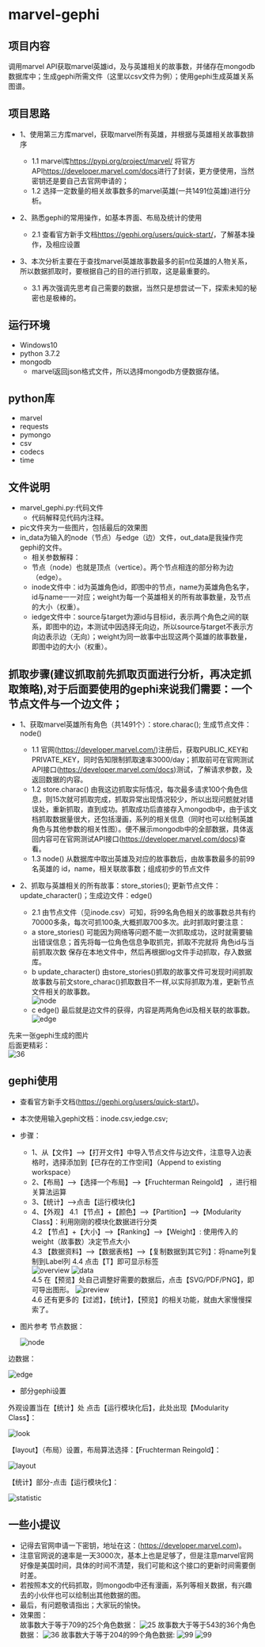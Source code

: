 # marvel-gephi
## 项目内容  
调用marvel API获取marvel英雄id，及与英雄相关的故事数，并储存在mongodb数据库中；生成gephi所需文件（这里以csv文件为例）；使用gephi生成英雄关系图谱。
## 项目思路
* 1、使用第三方库marvel，获取marvel所有英雄，并根据与英雄相关故事数排序<br>
  * 1.1 marvel库<https://pypi.org/project/marvel/> 将官方API<https://developer.marvel.com/docs>进行了封装，更方便使用，当然密钥还是要自己去官网申请的；<br>
  * 1.2 选择一定数量的相关故事数多的marvel英雄(一共1491位英雄)进行分析。


* 2、熟悉gephi的常用操作，如基本界面、布局及统计的使用<br>
  * 2.1 查看官方新手文档<https://gephi.org/users/quick-start/>，了解基本操作，及相应设置


* 3、本次分析主要在于查找marvel英雄故事数最多的前n位英雄的人物关系，所以数据抓取时，要根据自己的目的进行抓取，这是最重要的。<br>
  * 3.1 再次强调先思考自己需要的数据，当然只是想尝试一下，探索未知的秘密也是极棒的。

## 运行环境
* Windows10
* python 3.7.2
* mongodb
  * marvel返回json格式文件，所以选择mongodb方便数据存储。
## python库
* marvel
* requests
* pymongo
* csv
* codecs
* time
## 文件说明
* marvel_gephi.py:代码文件
   * 代码解释见代码内注释。
* pic文件夹为一些图片，包括最后的效果图
* in_data为输入的node（节点）与edge（边）文件，out_data是我操作完gephi的文件。
  * 相关参数解释：<br>
   * 节点（node）也就是顶点（vertice）。两个节点相连的部分称为边（edge）。
   * inode文件中：id为英雄角色id，即图中的节点，name为英雄角色名字，id与name一一对应；weight为每一个英雄相关的所有故事数量，及节点的大小（权重）。
   * iedge文件中：source与target为源id与目标id，表示两个角色之间的联系，即图中的边，本测试中因选择无向边，所以source与target不表示方向边表示边（无向）；weight为同一故事中出现这两个英雄的故事数量，即图中边的大小（权重）。
## 抓取步骤(建议抓取前先抓取页面进行分析，再决定抓取策略),对于后面要使用的gephi来说我们需要：一个节点文件与一个边文件；
* 1、获取marvel英雄所有角色（共1491个）：store.charac(); 生成节点文件：node()<br>
  * 1.1 官网(<https://developer.marvel.com/>)注册后，获取PUBLIC_KEY和PRIVATE_KEY，同时告知限制抓取速率3000/day；抓取前可在官网测试API接口(<https://developer.marvel.com/docs>)测试，了解请求参数，及返回数据的内容。<br>
  * 1.2 store.charac() 由我这边抓取实际情况，每次最多请求100个角色信息，则15次就可抓取完成，抓取异常出现情况较少，所以出现问题就对错误处，重新抓取，直到成功。抓取成功后直接存入mongodb中，由于该文档抓取数据量很大，还包括漫画，系列的相关信息（同时也可以绘制英雄角色与其他参数的相关性图）。便不展示mongodb中的全部数据，具体返回内容可在官网测试API接口(<https://developer.marvel.com/docs>)查看。<br>
  * 1.3 node() 从数据库中取出英雄及对应的故事数后，由故事数最多的前99名英雄的 id，name，相关联故事数；组成初步的节点文件


* 2、抓取与英雄相关的所有故事：store_stories(); 更新节点文件：update_character()；生成边文件：edge()
  * 2.1 由节点文件（见inode.csv）可知，将99名角色相关的故事数总共有约70000多条，每次可抓100条,大概抓取700多次。此时抓取时要注意：
   * a store_stories() 可能因为网络等问题不能一次抓取成功，这时就需要输出错误信息；首先将每一位角色信息争取抓完，抓取不完就将 角色id与当前抓取次数 保存在本地文件中，然后再根据log文件手动抓取，存入数据库。<br>
   * b update_character() 由store_stories()抓取的故事文件可发现时间抓取故事数与前文store_charac()抓取数目不一样,以实际抓取为准，更新节点文件相关的故事数。<br>
![node](pic/id-lable-w.png)<br>
   * c edge() 最后就是边文件的获得，内容是两两角色id及相关联的故事数。<br>
![edge](pic/s-t-w.png)

先来一张gephi生成的图片<br>
后面更精彩：<br>
![36](pic/zn36.svg)
## gephi使用
* 查看官方新手文档(<https://gephi.org/users/quick-start/>)。
* 本次使用输入gephi文档：inode.csv,iedge.csv;
* 步骤：
  * 1、从【文件】-->【打开文件】中导入节点文件与边文件，注意导入边表格时，选择添加到【已存在的工作空间】（Append to existing workspace） <br>
  * 2、【布局】-->【选择一个布局】-->【Fruchterman Reingold】 ，进行相关算法运算<br>
  * 3、【统计】-->点击【运行模块化】<br>
  * 4、【外观】
     4.1 【节点】+【颜色】-->【Partition】-->【Modularity Class】：利用刚刚的模块化数据进行分类<br>
     4.2 【节点】+【大小】-->【Ranking】-->【Weight】: 使用传入的weight（故事数）决定节点大小<br>
     4.3 【数据资料】-->【数据表格】-->【复制数据到其它列】：将name列复制到Label列
     4.4 点击【T】即可显示标签<br>
![overview](pic/over.png)
![data](pic/data.png)<br>
     4.5 在【预览】处自己调整好需要的数据后，点击【SVG/PDF/PNG】，即可导出图形。
![preview](pic/preview.png)<br>
     4.6 还有更多的【过滤】，【统计】，【预览】的相关功能，就由大家慢慢探索了。
* 图片参考
 节点数据：

  ![node](pic/id-lable-w.png)

 边数据：

  ![edge](pic/s-t-w.png)

* 部分gephi设置

外观设置当在【统计】处 点击【运行模块化后】，此处出现【Modularity Class】：

![look](pic/look.png)

【layout】（布局）设置，布局算法选择：【Fruchterman Reingold】：

![layout](pic/layout.png)

【统计】部分-点击【运行模块化】：

![statistic](pic/statistic.png)
## 一些小提议
* 记得去官网申请一下密钥，地址在这：(<https://developer.marvel.com>)。
* 注意官网说的速率是一天3000次，基本上也是足够了，但是注意marvel官网好像是美国时间，具体的时间不清楚，我们可能和这个接口的更新时间需要倒时差。
* 若按照本文的代码抓取，则mongodb中还有漫画，系列等相关数据，有兴趣去的小伙伴也可以绘制出其他数据的图。
* 最后，有问题敬请指出；大家玩的愉快。
* 效果图：<br>
故事数大于等于709的25个角色数据：
![25](pic/h25.svg)
故事数大于等于543的36个角色数据：
![36](pic/zn36.svg)
故事数大于等于204的99个角色数据:
![99](pic/h99.svg)
![99](pic/100.svg)





